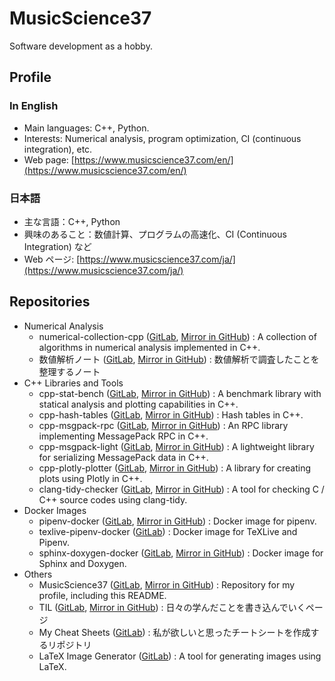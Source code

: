 # MusicScience37

Software development as a hobby.

## Profile

### In English

- Main languages: C++, Python.
- Interests: Numerical analysis, program optimization, CI (continuous integration), etc.
- Web page: [https://www.musicscience37.com/en/](https://www.musicscience37.com/en/)

### 日本語

- 主な言語：C++, Python
- 興味のあること：数値計算、プログラムの高速化、CI (Continuous Integration) など
- Web ページ: [https://www.musicscience37.com/ja/](https://www.musicscience37.com/ja/)

## Repositories

- Numerical Analysis
  - numerical-collection-cpp ([GitLab](https://gitlab.com/MusicScience37Projects/numerical-analysis/numerical-collection-cpp), [Mirror in GitHub](https://github.com/MusicScience37/numerical-collection-cpp))
    : A collection of algorithms in numerical analysis implemented in C++.
  - 数値解析ノート ([GitLab](https://gitlab.com/MusicScience37Projects/numerical-analysis/numerical-analysis-note), [Mirror in GitHub](https://github.com/MusicScience37/numerical-analysis-note))
    : 数値解析で調査したことを整理するノート
- C++ Libraries and Tools
  - cpp-stat-bench ([GitLab](https://gitlab.com/MusicScience37Projects/utility-libraries/cpp-stat-bench), [Mirror in GitHub](https://github.com/MusicScience37/cpp-stat-bench))
    : A benchmark library with statical analysis and plotting capabilities in C++.
  - cpp-hash-tables ([GitLab](https://gitlab.com/MusicScience37Projects/utility-libraries/cpp-hash-tables), [Mirror in GitHub](https://github.com/MusicScience37/cpp-hash-tables))
    : Hash tables in C++.
  - cpp-msgpack-rpc ([GitLab](https://gitlab.com/MusicScience37Projects/utility-libraries/cpp-msgpack-rpc), [Mirror in GitHub](https://github.com/MusicScience37/cpp-msgpack-rpc))
    : An RPC library implementing MessagePack RPC in C++.
  - cpp-msgpack-light ([GitLab](https://gitlab.com/MusicScience37Projects/utility-libraries/cpp-msgpack-light), [Mirror in GitHub](https://github.com/MusicScience37/cpp-msgpack-light))
    : A lightweight library for serializing MessagePack data in C++.
  - cpp-plotly-plotter ([GitLab](https://gitlab.com/MusicScience37Projects/utility-libraries/cpp-plotly-plotter), [Mirror in GitHub](https://github.com/MusicScience37/cpp-plotly-plotter))
    : A library for creating plots using Plotly in C++.
  - clang-tidy-checker ([GitLab](https://gitlab.com/MusicScience37Projects/tools/clang-tidy-checker), [Mirror in GitHub](https://github.com/MusicScience37/clang-tidy-checker))
    : A tool for checking C / C++ source codes using clang-tidy.
- Docker Images
  - pipenv-docker ([GitLab](https://gitlab.com/MusicScience37Projects/docker/pipenv-docker), [Mirror in GitHub](https://github.com/MusicScience37/pipenv-docker))
    : Docker image for pipenv.
  - texlive-pipenv-docker ([GitLab](https://gitlab.com/MusicScience37Projects/docker/texlive-pipenv-docker))
    : Docker image for TeXLive and Pipenv.
  - sphinx-doxygen-docker ([GitLab](https://gitlab.com/MusicScience37Projects/docker/sphinx-doxygen-docker), [Mirror in GitHub](https://github.com/MusicScience37/sphinx-doxygen-docker))
    : Docker image for Sphinx and Doxygen.
- Others
  - MusicScience37 ([GitLab](https://gitlab.com/MusicScience37/MusicScience37), [Mirror in GitHub](https://github.com/MusicScience37/MusicScience37))
    : Repository for my profile, including this README.
  - TIL ([GitLab](https://gitlab.com/MusicScience37/til), [Mirror in GitHub](https://github.com/MusicScience37/TIL))
    : 日々の学んだことを書き込んでいくページ
  - My Cheat Sheets ([GitLab](https://gitlab.com/MusicScience37Projects/documents/my-cheat-sheets))
    : 私が欲しいと思ったチートシートを作成するリポジトリ
  - LaTeX Image Generator ([GitLab](https://gitlab.com/MusicScience37Projects/tools/latex-image-generator))
    : A tool for generating images using LaTeX.
